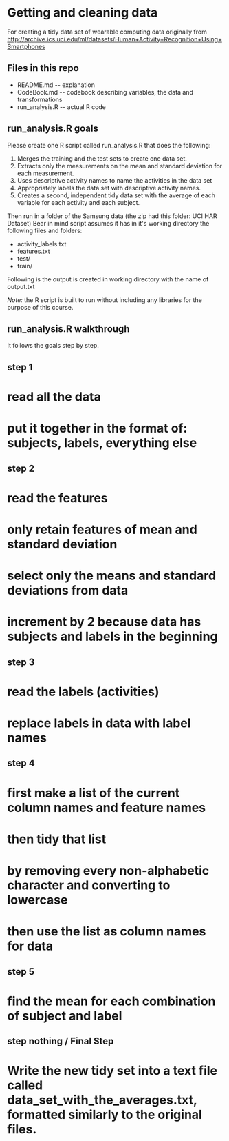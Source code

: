 # Getting and cleaning data

For creating a tidy data set of wearable computing data originally from http://archive.ics.uci.edu/ml/datasets/Human+Activity+Recognition+Using+Smartphones

## Files in this repo
* README.md -- explanation
* CodeBook.md -- codebook describing variables, the data and transformations
* run_analysis.R -- actual R code

## run_analysis.R goals
Please create one R script called run_analysis.R that does the following:
1. Merges the training and the test sets to create one data set.
2. Extracts only the measurements on the mean and standard deviation for each measurement. 
3. Uses descriptive activity names to name the activities in the data set
4. Appropriately labels the data set with descriptive activity names. 
5. Creates a second, independent tidy data set with the average of each variable for each activity and each subject. 

Then run in a folder of the Samsung data (the zip had this folder: UCI HAR Dataset)
Bear in mind script assumes it has in it's working directory the following files and folders:
* activity_labels.txt
* features.txt
* test/
* train/

Following is the  output is created in working directory with the name of output.txt

*Note:* the R script is built to run without including any libraries for the purpose of this course.

## run_analysis.R walkthrough
It follows the goals step by step.

## step 1
# read all the data
# put it together in the format of: subjects, labels, everything else

## step 2
# read the features
# only retain features of mean and standard deviation
# select only the means and standard deviations from data
# increment by 2 because data has subjects and labels in the beginning

## step 3
# read the labels (activities)
# replace labels in data with label names

## step 4
# first make a list of the current column names and feature names
# then tidy that list
# by removing every non-alphabetic character and converting to lowercase
# then use the list as column names for data

## step 5
# find the mean for each combination of subject and label

## step nothing / Final Step
# Write the new tidy set into a text file called data_set_with_the_averages.txt, formatted similarly to the original files.
